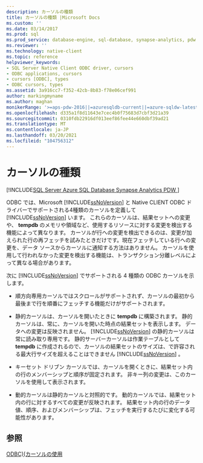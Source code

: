 ```yaml
---
description: カーソルの種類
title: カーソルの種類 |Microsoft Docs
ms.custom: ''
ms.date: 03/14/2017
ms.prod: sql
ms.prod_service: database-engine, sql-database, synapse-analytics, pdw
ms.reviewer: ''
ms.technology: native-client
ms.topic: reference
helpviewer_keywords:
- SQL Server Native Client ODBC driver, cursors
- ODBC applications, cursors
- cursors [ODBC], types
- ODBC cursors, types
ms.assetid: 3a916cc7-f352-42cb-8b83-f78e06cef991
author: markingmyname
ms.author: maghan
monikerRange: '>=aps-pdw-2016||=azuresqldb-current||=azure-sqldw-latest||>=sql-server-2016||>=sql-server-linux-2017||=azuresqldb-mi-current'
ms.openlocfilehash: d335a1f8d11643e7cec4b0f75683d7cbf3d21a39
ms.sourcegitcommit: 0310fdb22916df013eef86fee44e660dbf39ad21
ms.translationtype: MT
ms.contentlocale: ja-JP
ms.lasthandoff: 03/20/2021
ms.locfileid: "104756312"
---
```

# <a name="cursor-types"></a>カーソルの種類
[!INCLUDE[SQL Server Azure SQL Database Synapse Analytics PDW ](../../includes/applies-to-version/sql-asdb-asdbmi-asa-pdw.md)]

  ODBC では、Microsoft [!INCLUDE[ssNoVersion](../../includes/ssnoversion-md.md)] と Native CLIENT ODBC ドライバーでサポートされる4種類のカーソルを定義して [!INCLUDE[ssNoVersion](../../includes/ssnoversion-md.md)] います。 これらのカーソルは、結果セットへの変更や、 **tempdb** のメモリや領域など、使用するリソースに対する変更を検出する機能によって異なります。 カーソルが行への変更を検出できるのは、変更が加えられた行の再フェッチを試みたときだけです。現在フェッチしている行への変更を、データ ソースからカーソルに通知する方法はありません。 カーソルを使用して行われなかった変更を検出する機能は、トランザクション分離レベルによって異なる場合があります。  
  
 次に [!INCLUDE[ssNoVersion](../../includes/ssnoversion-md.md)] でサポートされる 4 種類の ODBC カーソルを示します。  
  
-   順方向専用カーソルではスクロールがサポートされず、カーソルの最初から最後まで行を順番にフェッチする機能だけがサポートされます。  
  
-   静的カーソルは、カーソルを開いたときに **tempdb** に構築されます。 静的カーソルは、常に、カーソルを開いた時点の結果セットを表示します。 データへの変更は反映されません。 [!INCLUDE[ssNoVersion](../../includes/ssnoversion-md.md)] の静的カーソルは常に読み取り専用です。 静的サーバーカーソルは作業テーブルとして **tempdb** に作成されるので、カーソルの結果セットのサイズは、で許容される最大行サイズを超えることはできません [!INCLUDE[ssNoVersion](../../includes/ssnoversion-md.md)] 。  
  
-   キーセット ドリブン カーソルでは、カーソルを開くときに、結果セット内の行のメンバーシップと順序が固定されます。 非キー列の変更は、このカーソルを使用して表示されます。  
  
-   動的カーソルは静的カーソルと対照的です。 動的カーソルでは、結果セット内の行に対するすべての変更が反映されます。 結果セット内の行のデータ値、順序、およびメンバーシップは、フェッチを実行するたびに変化する可能性があります。  
  
## <a name="see-also"></a>参照  
 [ODBC&#41;&#40;カーソルの使用 ](../../relational-databases/native-client-odbc-cursors/using-cursors-odbc.md)  
  
  

